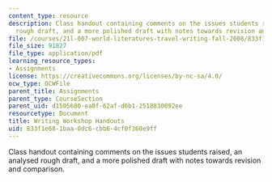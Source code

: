 ```yaml
---
content_type: resource
description: Class handout containing comments on the issues students raised, an analysed
  rough draft, and a more polished draft with notes towards revision and comparison.
file: /courses/21l-007-world-literatures-travel-writing-fall-2008/833f1e681baa0dc6cbb64cf0f360e9ff_writ_work_hand.pdf
file_size: 91827
file_type: application/pdf
learning_resource_types:
- Assignments
license: https://creativecommons.org/licenses/by-nc-sa/4.0/
ocw_type: OCWFile
parent_title: Assignments
parent_type: CourseSection
parent_uid: d1505680-ea8f-62af-d6b1-2518830092ee
resourcetype: Document
title: Writing Workshop Handouts
uid: 833f1e68-1baa-0dc6-cbb6-4cf0f360e9ff
---
```

Class handout containing comments on the issues students raised, an analysed rough draft, and a more polished draft with notes towards revision and comparison.